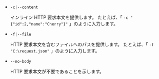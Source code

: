 * `-c|--content`

  インライン HTTP 要求本文を提供します。 たとえば、「 `-c "{"id":2,"name":"Cherry"}"` 」のように入力します。

* `-f|--file`

  HTTP 要求本文を含むファイルへのパスを提供します。 たとえば、「 `-f "C:\request.json"` 」のように入力します。

* `--no-body`

  HTTP 要求本文が不要であることを示します。
